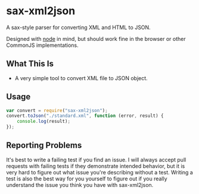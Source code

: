 # sax-xml2json

A sax-style parser for converting XML and HTML to JSON.

Designed with [node](http://nodejs.org/) in mind, but should work fine in
the browser or other CommonJS implementations.

## What This Is

* A very simple tool to convert XML file to JSON object.

## Usage
```javascript
var convert = require("sax-xml2json");
convert.toJson("./standard.xml", function (error, result) {
    console.log(result);
});
```


## Reporting Problems

It's best to write a failing test if you find an issue.  I will always
accept pull requests with failing tests if they demonstrate intended
behavior, but it is very hard to figure out what issue you're describing
without a test.  Writing a test is also the best way for you yourself
to figure out if you really understand the issue you think you have with
sax-xml2json.
